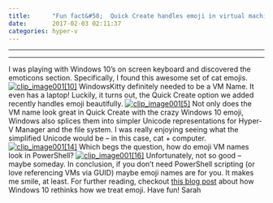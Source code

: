 ```yaml
---
title:      "Fun fact&#58;  Quick Create handles emoji in virtual machine names and splices them into simple Unicode"
date:       2017-02-03 02:11:37
categories: hyper-v
---
```

* * *

* * *

I was playing with Windows 10’s on screen keyboard and discovered the emoticons section. Specifically, I found this awesome set of cat emojis. [![clip_image001\[10\]](https://msdnshared.blob.core.windows.net/media/2017/02/clip_image00110_thumb.png)](https://msdnshared.blob.core.windows.net/media/2017/02/clip_image00110.png) WindowsKitty definitely needed to be a VM Name. It even has a laptop! Luckily, it turns out, the Quick Create option we added recently handles emoji beautifully. [![clip_image001\[5\]](https://msdnshared.blob.core.windows.net/media/2017/02/clip_image0015_thumb.png)](https://msdnshared.blob.core.windows.net/media/2017/02/clip_image0015.png) Not only does the VM name look great in Quick Create with the crazy Windows 10 emoji, Windows also splices them into simpler Unicode representations for Hyper-V Manager and the file system. I was really enjoying seeing what the simplified Unicode would be – in this case, cat + computer. [![clip_image001\[14\]](https://msdnshared.blob.core.windows.net/media/2017/02/clip_image00114_thumb.png)](https://msdnshared.blob.core.windows.net/media/2017/02/clip_image00114.png) Which begs the question, how do emoji VM names look in PowerShell? [![clip_image001\[16\]](https://msdnshared.blob.core.windows.net/media/2017/02/clip_image00116_thumb.png)](https://msdnshared.blob.core.windows.net/media/2017/02/clip_image00116.png) Unfortunately, not so good – maybe someday. In conclusion, if you don’t need PowerShell scripting (or love referencing VMs via GUID) maybe emoji names are for you. It makes me smile, at least. For further reading, checkout [this blog post](https://blogs.windows.com/windowsexperience/2016/08/04/project-emoji-the-complete-redesign/) about how Windows 10 rethinks how we treat emoji. Have fun! Sarah
